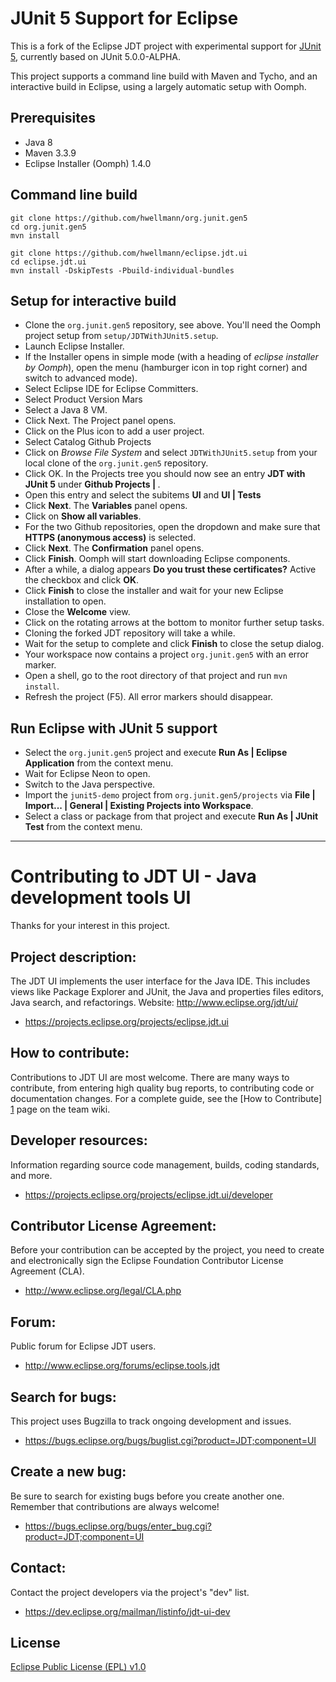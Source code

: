 # JUnit 5 Support for Eclipse

This is a fork of the Eclipse JDT project with experimental support for [JUnit 5](https://github.com/junit-team/junit5), currently based on JUnit 5.0.0-ALPHA.

This project supports a command line build with Maven and Tycho, and an interactive build in Eclipse, using a largely automatic setup with Oomph.

## Prerequisites

* Java 8
* Maven 3.3.9
* Eclipse Installer (Oomph) 1.4.0

## Command line build

````
git clone https://github.com/hwellmann/org.junit.gen5
cd org.junit.gen5
mvn install

git clone https://github.com/hwellmann/eclipse.jdt.ui
cd eclipse.jdt.ui
mvn install -DskipTests -Pbuild-individual-bundles
````

## Setup for interactive build

* Clone the `org.junit.gen5` repository, see above. You'll need the Oomph project setup from `setup/JDTWithJUnit5.setup`.
* Launch Eclipse Installer.
* If the Installer opens in simple mode (with a heading of _eclipse installer by Oomph_), open the menu (hamburger icon in top right corner) and switch to advanced mode).
* Select Eclipse IDE for Eclipse Committers.
* Select Product Version Mars
* Select a Java 8 VM.
* Click Next. The Project panel opens. 
* Click on the Plus icon to add a user project.
* Select Catalog Github Projects
* Click on *Browse File System* and select `JDTWithJUnit5.setup` from your local clone of the `org.junit.gen5` repository.
* Click OK. In the Projects tree you should now see an entry **JDT with JUnit 5** under **Github Projects | <User>**.
* Open this entry and select the subitems **UI** and **UI | Tests**
* Click **Next**. The **Variables** panel opens.
* Click on **Show all variables**.
* For the two Github repositories, open the dropdown and make sure that **HTTPS (anonymous access)** is selected.
* Click **Next**. The **Confirmation** panel opens.
* Click **Finish**. Oomph will start downloading Eclipse components.
* After a while, a dialog appears **Do you trust these certificates?** Active the checkbox and click **OK**.
* Click **Finish** to close the installer and wait for your new Eclipse installation to open.
* Close the **Welcome** view.
* Click on the rotating arrows at the bottom to monitor further setup tasks.
* Cloning the forked JDT repository will take a while.
* Wait for the setup to complete and click **Finish** to close the setup dialog.
* Your workspace now contains a project `org.junit.gen5` with an error marker.
* Open a shell, go to the root directory of that project and run `mvn install`.
* Refresh the project (F5). All error markers should disappear.

## Run Eclipse with JUnit 5 support

* Select the `org.junit.gen5` project and execute **Run As | Eclipse Application** from the context menu.
* Wait for Eclipse Neon to open.
* Switch to the Java perspective.
* Import the `junit5-demo` project from `org.junit.gen5/projects` via **File | Import... | General | Existing Projects into Workspace**.
* Select a class or package from that project and execute **Run As | JUnit Test** from the context menu.
_____

Contributing to JDT UI - Java development tools UI
============================================

Thanks for your interest in this project.

Project description:
--------------------

The JDT UI implements the user interface for the Java IDE. This includes views like Package Explorer and JUnit, the Java and properties files editors, Java search, and refactorings.
Website: <http://www.eclipse.org/jdt/ui/>

- <https://projects.eclipse.org/projects/eclipse.jdt.ui>

How to contribute:
--------------------
Contributions to JDT UI are most welcome. There are many ways to contribute, 
from entering high quality bug reports, to contributing code or documentation changes. 
For a complete guide, see the [How to Contribute] [1] page on the team wiki.

Developer resources:
--------------------

Information regarding source code management, builds, coding standards, and more.

- <https://projects.eclipse.org/projects/eclipse.jdt.ui/developer>

Contributor License Agreement:
------------------------------

Before your contribution can be accepted by the project, you need to create and electronically sign the Eclipse Foundation Contributor License Agreement (CLA).

- <http://www.eclipse.org/legal/CLA.php>

Forum:
------

Public forum for Eclipse JDT users.

- <http://www.eclipse.org/forums/eclipse.tools.jdt>

Search for bugs:
----------------

This project uses Bugzilla to track ongoing development and issues.

- <https://bugs.eclipse.org/bugs/buglist.cgi?product=JDT;component=UI>

Create a new bug:
-----------------

Be sure to search for existing bugs before you create another one. Remember that contributions are always welcome!

- <https://bugs.eclipse.org/bugs/enter_bug.cgi?product=JDT;component=UI>

Contact:
--------

Contact the project developers via the project's "dev" list.

- <https://dev.eclipse.org/mailman/listinfo/jdt-ui-dev>

License
-------

[Eclipse Public License (EPL) v1.0][2]

[1]: https://wiki.eclipse.org/JDT_UI/How_to_Contribute
[2]: http://wiki.eclipse.org/EPL
